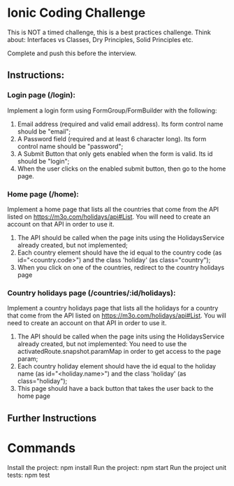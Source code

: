 # Ionic Coding Challenge
This is NOT a timed challenge, this is a best practices challenge.
Think about: Interfaces vs Classes, Dry Principles, Solid Principles etc.

Complete and push this before the interview.

## Instructions:

### Login page (/login):
Implement a login form using FormGroup/FormBuilder with the following:
1. Email address (required and valid email address). Its form control name should be "email";
2. A Password field (required and at least 6 character long). Its form control name should be "password";
3. A Submit Button that only gets enabled when the form is valid. Its id should be "login";
4. When the user clicks on the enabled submit button, then go to the home page.

### Home page (/home):
Implement a home page that lists all the countries that come from the API listed on https://m3o.com/holidays/api#List.
You will need to create an account on that API in order to use it.
1. The API should be called when the page inits using the HolidaysService already created, but not implemented;
2. Each country element should have the id equal to the country code (as id="<country.code>") and the class 'holiday' (as class="country");
3. When you click on one of the countries, redirect to the country holidays page

### Country holidays page (/countries/:id/holidays):
Implement a country holidays page that lists all the holidays for a country that come from the API listed on https://m3o.com/holidays/api#List.
You will need to create an account on that API in order to use it.
1. The API should be called when the page inits using the HolidaysService already created, but not implemented: You need to use the activatedRoute.snapshot.paramMap in order to get access to the page param;
2. Each country holiday element should have the id equal to the holiday name (as id="<holiday.name>") and the class 'holiday' (as class="holiday");
3. This page should have a back button that takes the user back to the home page

## Further Instructions

# Commands

Install the project: npm install
Run the project: npm start
Run the project unit tests: npm test